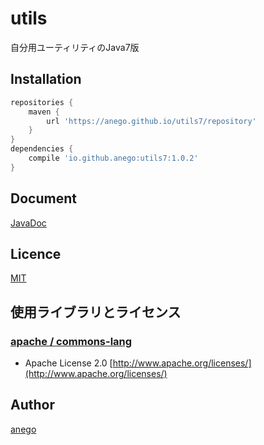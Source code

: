 # utils
自分用ユーティリティのJava7版

## Installation

```groovy
repositories {
	maven {
		url 'https://anego.github.io/utils7/repository'
	}
}
dependencies {
	compile 'io.github.anego:utils7:1.0.2'
}
```

## Document

[JavaDoc](./javadoc/index.html)

## Licence

[MIT](https://github.com/anego/utils7/blob/master/LICENSE)

## 使用ライブラリとライセンス

### [apache / commons-lang](https://commons.apache.org/proper/commons-logging/)
* Apache License 2.0 [http://www.apache.org/licenses/](http://www.apache.org/licenses/)

## Author

[anego](https://github.com/anego)
